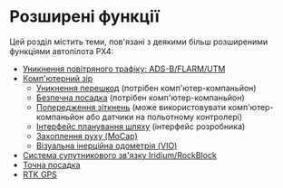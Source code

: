 # Розширені функції

Цей розділ містить теми, пов'язані з деякими більш розширеними функціями автопілота PX4:

- [Уникнення повітряного трафіку: ADS-B/FLARM/UTM](../peripherals/adsb_flarm.md)
- [Комп'ютерний зір](../computer_vision/README.md)
  - [Уникнення перешкод](../computer_vision/obstacle_avoidance.md) (потрібен комп'ютер-компаньйон)
  - [Безпечна посадка](../computer_vision/safe_landing.md) (потрібен комп'ютер-компаньйон)
  - [Попередження зіткнень](../computer_vision/collision_prevention.md) (може використовувати комп'ютер-компаньйон або датчики на польотному контролері)
  - [Інтерфейс планування шляху](../computer_vision/path_planning_interface.md) (інтерфейс розробника)
  - [Захоплення руху (MoCap)](../computer_vision/motion_capture.md)
  - [Візуальна інерційна одометрія (VIO)](../computer_vision/visual_inertial_odometry.md)
- [Система супутникового зв'язку Iridium/RockBlock](../advanced_features/satcom_roadblock.md)
- [Точна посадка](../advanced_features/precland.md)
- [RTK GPS](../gps_compass/rtk_gps.md)
